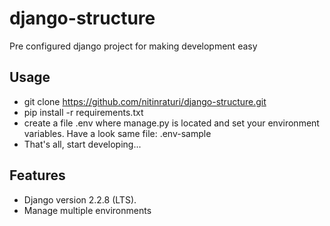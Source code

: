 # django-structure
Pre configured django project for making development easy

## Usage
- git clone https://github.com/nitinraturi/django-structure.git
- pip install -r requirements.txt
- create a file .env where manage.py is located and set your environment variables. Have a look same file: .env-sample
- That's all, start developing...

## Features
- Django version 2.2.8 (LTS).
- Manage multiple environments
